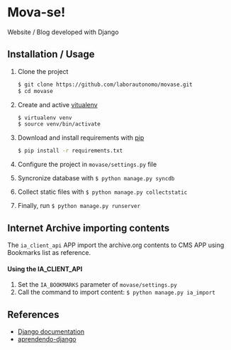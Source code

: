 Mova-se!
========
Website / Blog developed with Django


Installation / Usage
--------------------

1. Clone the project

    ``` sh
    $ git clone https://github.com/laborautonomo/movase.git
    $ cd movase
    ``` 

2. Create and active [vitualenv](http://pypi.python.org/pypi/virtualenv)

    ``` sh
    $ virtualenv venv
    $ source venv/bin/activate
    ``` 

3. Download and install requirements with [pip](http://pypi.python.org/pypi/pip)

    ``` sh
    $ pip install -r requirements.txt
    ```

4. Configure the project in `movase/settings.py` file

5. Syncronize database with `$ python manage.py syncdb`

6. Collect static files with `$ python manage.py collectstatic`

7. Finally, run `$ python manage.py runserver`

Internet Archive importing contents
-----------------------------------
The `ia_client_api` APP import the archive.org contents to CMS APP using Bookmarks list as reference.

#### Using the IA_CLIENT_API
1. Set the `IA_BOOKMARKS` parameter of `movase/settings.py`
2. Call the command to import content: `$ python manage.py ia_import`


References
----------

* [Django documentation](https://docs.djangoproject.com/en/1.6/)
* [aprendendo-django](https://github.com/marinho/aprendendo-django)
